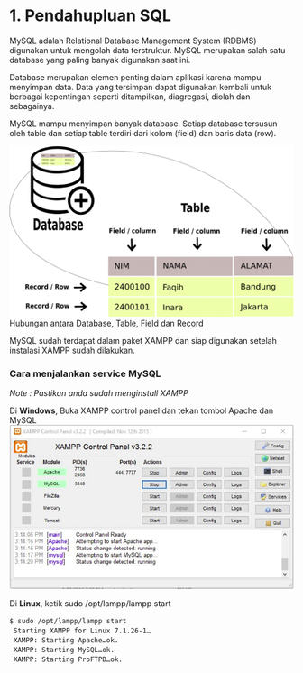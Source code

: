 # 1. Pendahupluan SQL

MySQL adalah Relational Database Management System (RDBMS) digunakan untuk mengolah data terstruktur. MySQL merupakan salah satu database yang paling banyak digunakan saat ini.

Database merupakan elemen penting dalam aplikasi karena mampu menyimpan data. Data yang tersimpan dapat digunakan kembali untuk berbagai kepentingan seperti ditampilkan, diagregasi, diolah dan sebagainya.

MySQL mampu menyimpan banyak database. Setiap database tersusun oleh table dan setiap table terdiri dari kolom (field) dan baris data (row).

![database](/img/tabledatabase-1024x615.png)
Hubungan antara Database, Table, Field dan Record


MySQL sudah terdapat dalam paket XAMPP dan siap digunakan setelah instalasi XAMPP sudah dilakukan.

### Cara menjalankan service MySQL

*Note : Pastikan anda sudah menginstall XAMPP*

Di **Windows**, Buka XAMPP control panel dan tekan tombol Apache dan MySQL
![xampp](/img/image-26.png)


Di **Linux**, ketik sudo /opt/lampp/lampp start

``` bash
$ sudo /opt/lampp/lampp start
 Starting XAMPP for Linux 7.1.26-1…
 XAMPP: Starting Apache…ok.
 XAMPP: Starting MySQL…ok.
 XAMPP: Starting ProFTPD…ok.
```


